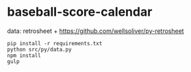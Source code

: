 # baseball-score-calendar

data: retrosheet + https://github.com/wellsoliver/py-retrosheet
```
pip install -r requirements.txt
python src/py/data.py
npm install
gulp
```

